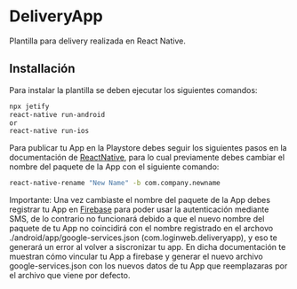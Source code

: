 # DeliveryApp

Plantilla para delivery realizada en React Native.

## Installación

Para instalar la plantilla se deben ejecutar los siguientes comandos:
```bash
npx jetify
react-native run-android
or
react-native run-ios
```

Para publicar tu App en la Playstore debes seguir los siguientes pasos en la documentación de [ReactNative](https://reactnative.dev/docs/signed-apk-android), para lo cual previamente debes cambiar el nombre del paquete de la App con el siguiente comando:
```bash
react-native-rename "New Name" -b com.company.newname
```
Importante: Una vez cambiaste el nombre del paquete de la App debes registrar tu App en [Firebase](https://console.firebase.google.com/u/0/) para poder usar la autenticación mediante SMS, de lo contrario no funcionará debido a que el nuevo nombre del paquete de tu App no coincidirá con el nombre registrado en el archovo ./android/app/google-services.json (com.loginweb.deliveryapp), y eso te generará un error al volver a siscronizar tu app.
En dicha documentación te muestran cómo vincular tu App a firebase y generar el nuevo archivo google-services.json con los nuevos datos de tu App que reemplazaras por el archivo que viene por defecto.

<!-- ## Contributing
Pull requests are welcome. For major changes, please open an issue first to discuss what you would like to change.

Please make sure to update tests as appropriate.

## License
[MIT](https://choosealicense.com/licenses/mit/) -->